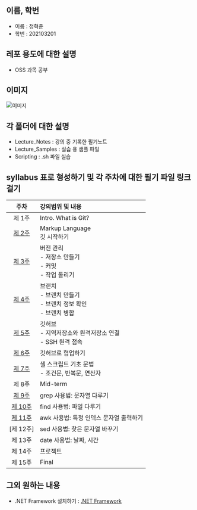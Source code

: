 ## 이름, 학번
- 이름 : 정혁준
- 학번 : 202103201

## 레포 용도에 대한 설명

- OSS 과목 공부

## 이미지

![이미지](https://cdn.discordapp.com/attachments/944800967793205261/1243203823665811476/image.png?ex=66509f49&is=664f4dc9&hm=8c2f3a91867e6d110f7c98f8eb6131b615cee29e4b0dddb31d5e29aeeb56e103&)

## 각 폴더에 대한 설명

- Lecture_Notes : 강의 중 기록한 필기노트
- Lecture_Samples : 실습 용 샘플 파일
- Scripting : .sh 파일 실습

## syllabus 표로 형성하기 및 각 주차에 대한 필기 파일 링크 걸기

|주차|강의범위 및 내용|
|:---:|:---|
|제 1주|Intro. What is Git?|
|[제 2주]|Markup Language<br>깃 시작하기|
|[제 3주]|버전 관리<br>- 저장소 만들기<br>- 커밋<br>- 작업 돌리기|
|[제 4주]|브랜치<br>- 브랜치 만들기<br>- 브랜치 정보 확인<br>- 브랜치 병합|
|[제 5주]|깃허브<br>- 지역저장소와 원격저장소 연결<br>- SSH 원격 접속|
|[제 6주]|깃허브로 협업하기|
|[제 7주]|셸 스크립트 기초 문법<br>- 조건문, 반복문, 연산자|
|제 8주|Mid-term|
|[제 9주]|grep 사용법: 문자열 다루기|
|[제 10주]|find 사용법: 파일 다루기|
|[제 11주]|awk 사용법: 특정 인덱스 문자열 출력하기|
|[제 12주]|sed 사용법: 찾은 문자열 바꾸기|
|제 13주|date 사용법: 날짜, 시간|
|제 14주|프로젝트|
|제 15주|Final|

## 그외 원하는 내용
- .NET Framework 설치하기 : [.NET Framework]

[.NET Framework]: <https://dotnet.microsoft.com/ko-kr/download/dotnet-framework>
[제 2주]: <https://github.com/ElacoLR/OSS_Lecture_Replit/blob/main/Lecture_Notes/w1_notes.txt>
[제 3주]: <https://github.com/ElacoLR/OSS_Lecture_Replit/blob/main/Lecture_Notes/w2_notes.txt>
[제 4주]: <https://github.com/ElacoLR/OSS_Lecture_Replit/blob/main/Lecture_Notes/w3_notes.txt>
[제 5주]: <https://github.com/ElacoLR/OSS_Lecture_Replit/blob/main/Lecture_Notes/w4_notes.txt>
[제 6주]: <https://github.com/ElacoLR/OSS_Lecture_Replit/blob/main/Lecture_Notes/w5_notes.md>
[제 7주]: <https://github.com/ElacoLR/OSS_Lecture_Replit/blob/main/Lecture_Notes/w6_notes.md>
[제 9주]: <https://github.com/ElacoLR/OSS_Lecture_Replit/blob/main/Lecture_Notes/w7_notes.md>
[제 10주]: <https://github.com/ElacoLR/OSS_Lecture_Replit/blob/main/Lecture_Notes/w8_notes.md>
[제 11주]: <https://github.com/ElacoLR/OSS_Lecture_Replit/blob/main/Lecture_Notes/w9_notes.md>